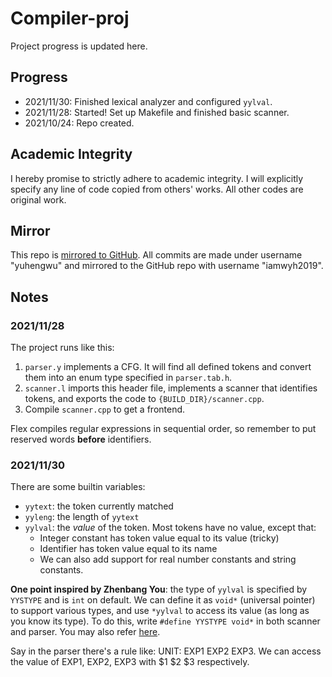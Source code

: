 # Compiler-proj
Project progress is updated here.

## Progress
- 2021/11/30: Finished lexical analyzer and configured `yylval`.
- 2021/11/28: Started! Set up Makefile and finished basic scanner.
- 2021/10/24: Repo created.

## Academic Integrity
I hereby promise to strictly adhere to academic integrity. I will explicitly specify any line of code copied from others' works. All other codes are original work.

## Mirror
This repo is [mirrored to GitHub](https://github.com/iamwyh2019/compiler-proj). All commits are made under username "yuhengwu" and mirrored to the GitHub repo with username "iamwyh2019".

## Notes
### 2021/11/28
The project runs like this:
1. `parser.y` implements a CFG. It will find all defined tokens and convert them into an enum type specified in `parser.tab.h`.
2. `scanner.l` imports this header file, implements a scanner that identifies tokens, and exports the code to `{BUILD_DIR}/scanner.cpp`.
3. Compile `scanner.cpp` to get a frontend.

Flex compiles regular expressions in sequential order, so remember to put reserved words **before** identifiers.

### 2021/11/30
There are some builtin variables:
- `yytext`: the token currently matched
- `yyleng`: the length of `yytext`
- `yylval`: the *value* of the token. Most tokens have no value, except that:
    - Integer constant has token value equal to its value (tricky)
    - Identifier has token value equal to its name
    - We can also add support for real number constants and string constants.

**One point inspired by Zhenbang You**: the type of `yylval` is specified by `YYSTYPE` and is `int` on default. We can define it as `void*` (universal pointer) to support various types, and use `*yylval` to access its value (as long as you know its type). To do this, write `#define YYSTYPE void*` in both scanner and parser. You may also refer [here](https://www.coder4.com/archives/3975).

Say in the parser there's a rule like: UNIT:  EXP1 EXP2 EXP3. We can access the value of EXP1, EXP2, EXP3 with $1 $2 $3 respectively.